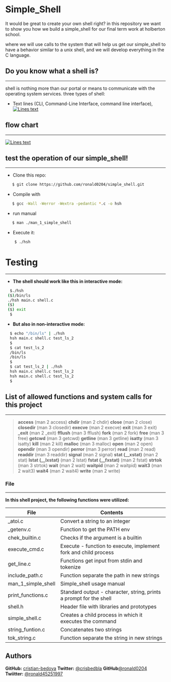 # Simple_Shell
It would be great to create your own shell right? in this repository we want to show you how we build a simple_shell for our final term work at holberton school.

where we will use calls to the system that will help us get our simple_shell to have a behavior similar to a unix shell, and we will develop everything in the C language.

## Do you know what a shell is?
---------------------------------------------------------------
shell is nothing more than our portal or means to communicate with the operating system services. three types of shell:

  - Text lines (CLI, Command-Line Interface, command line interface),
  [![Lines text](https://upload.wikimedia.org/wikipedia/commons/a/a5/CLI-GUI-NUI%2C_evoluci%C3%B3n_de_interfaces_de_usuario.png)](https://es.wikipedia.org/wiki/Shell_(inform%C3%A1tica))
## flow chart
----
[![Lines text](https://pbs.twimg.com/media/EfrhfYWWAAEYQXM?format=jpg&name=large)](https://github.com/ronald0204/simple_shell/tree/master)
## test the operation of our simple_shell!
-----------------------------------
- Clone this repo:
 ```sh
    $ git clone https://github.com/ronald0204/simple_shell.git
```
 - Compile with
 ```sh
    $ gcc -Wall -Werror -Wextra -pedantic *.c -o hsh
```
- run manual
 ```sh
    $ man ./man_1_simple_shell
```
- Execute it:

```sh
    $ ./hsh
```
# Testing
-------------
- **The shell should work like this in interactive mode:**
```sh
  $./hsh
 ($)/bin/ls
 ./hsh main.c shell.c
 ($)
 ($) exit
  $
```
- **But also in non-interactive mode:**
```sh
  $ echo "/bin/ls" | ./hsh
  hsh main.c shell.c test_ls_2
  $
  $ cat test_ls_2
  /bin/ls
  /bin/ls
  $
  $ cat test_ls_2 | ./hsh
  hsh main.c shell.c test_ls_2
  hsh main.c shell.c test_ls_2
  $
```
## List of allowed functions and system calls for this project
-----------------------------
> **access** (man 2 access)
> **chdir** (man 2 chdir)
> **close** (man 2 close)
> **closedir** (man 3 closedir)
> **execve** (man 2 execve)
> **exit** (man 3 exit)
> **_exit** (man 2 _exit)
> **fflush** (man 3 fflush)
> **fork** (man 2 fork)
> **free** (man 3 free)
> **getcwd** (man 3 getcwd)
> **getline** (man 3 getline)
> **isatty** (man 3 isatty)
> **kill** (man 2 kill)
> **malloc** (man 3 malloc)
> **open** (man 2 open)
> **opendir** (man 3 opendir)
> **perror** (man 3 perror)
> **read** (man 2 read)
> **readdir** (man 3 readdir)
> **signal** (man 2 signal)
> **stat (__xstat)** (man 2 stat)
> **lstat (__lxstat)** (man 2 lstat)
> **fstat (__fxstat)** (man 2 fstat)
> **strtok** (man 3 strtok)
> **wait** (man 2 wait)
> **waitpid** (man 2 waitpid)
> **wait3** (man 2 wait3)
> **wait4** (man 2 wait4)
> **write** (man 2 write)

### File
------------------- 
**In this shell project, the following functions were utilized:**

| File | Contents |
| ------ | ------ |
| _atoi.c | Convert a string to an integer |
| _getenv.c | Function to get the PATH env |
| chek_builtin.c | Checks if the argument is a builtin |
| execute_cmd.c | Execute - function to execute, implement fork and child process |
| get_line.c | Functions get input from stdin and tokenize |
| include_path.c | Function separate the path in new strings |
| man_1_simple_shell | Simple_shell usage manual |
| print_functions.c | Standard output - character, string, prints a prompt for the shell |
| shell.h | Header file with libraries and prototypes |
| simple_shell.c | Creates a child process in which it executes the command |
| string_funtion.c | Concatenates two strings |
| tok_string.c | Function separate the string in new strings |

## Authors

 **GitHub:** [cristian-bedoya](https://github.com/cristian-bedoya)
 **Twitter:** [@crisbedbla](https://twitter.com/crisbedbla)
 **GitHub**[@ronald0204](https://github.com/ronald0204)
 **Twiitter:** [@ronald45251997](https://twitter.com/ronald45251997)
